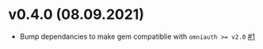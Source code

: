 # v0.4.0 (08.09.2021)
- Bump dependancies to make gem compatiblie with `omniauth >= v2.0` [#1](https://github.com/Crown-Commercial-Service/ccs_omniauth_openid_connect/pull/1)
